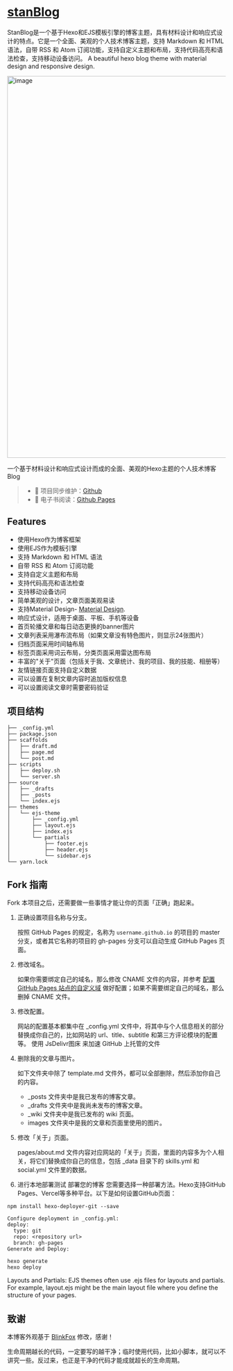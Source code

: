 # [stanBlog](https://stan370.github.io/)
StanBlog是一个基于Hexo和EJS模板引擎的博客主题，具有材料设计和响应式设计的特点。它是一个全面、美观的个人技术博客主题，支持 Markdown 和 HTML 语法，自带 RSS 和 Atom 订阅功能，支持自定义主题和布局，支持代码高亮和语法检查，支持移动设备访问。
A beautiful hexo blog theme with material design and responsive design.

<img width="878" alt="image" src="https://github.com/Stan370/stan370.github.io/assets/56168768/bf7c495d-a51c-4c2b-a454-7a66aa036b86">

一个基于材料设计和响应式设计而成的全面、美观的Hexo主题的个人技术博客Blog


> - 🔁 项目同步维护：[Github](https://github.com/Stan370/stan370.github.io/) 
> - 📖 电子书阅读：[Github Pages](https://stan370.github.io//) 

## Features

*   使用Hexo作为博客框架
*   使用EJS作为模板引擎
*   支持 Markdown 和 HTML 语法
*   自带 RSS 和 Atom 订阅功能
*   支持自定义主题和布局
*   支持代码高亮和语法检查
*   支持移动设备访问
*   简单美观的设计，文章页面美观易读
*   支持Material Design- [Material Design](https://material.io/).
*   响应式设计，适用于桌面、平板、手机等设备
*   首页轮播文章和每日动态更换的banner图片
*   文章列表采用瀑布流布局（如果文章没有特色图片，则显示24张图片）
*   归档页面采用时间轴布局
*   标签页面采用词云布局，分类页面采用雷达图布局
*   丰富的"关于"页面（包括关于我、文章统计、我的项目、我的技能、相册等）
*   友情链接页面支持自定义数据
*   可以设置在复制文章内容时追加版权信息
*   可以设置阅读文章时需要密码验证

## 项目结构
```
├── _config.yml
├── package.json
├── scaffolds
│   ├── draft.md
│   ├── page.md
│   └── post.md
├── scripts
│   ├── deploy.sh
│   └── server.sh
├── source
│   ├── _drafts
│   ├── _posts
│   └── index.ejs
├── themes
│   └── ejs-theme
│       ├── _config.yml
│       ├── layout.ejs
│       ├── index.ejs
│       └── partials
│           ├── footer.ejs
│           ├── header.ejs
│           └── sidebar.ejs
└── yarn.lock
```

## Fork 指南

Fork 本项目之后，还需要做一些事情才能让你的页面「正确」跑起来。

1. 正确设置项目名称与分支。

   按照 GitHub Pages 的规定，名称为 `username.github.io` 的项目的 master 分支，或者其它名称的项目的 gh-pages 分支可以自动生成 GitHub Pages 页面。

2. 修改域名。

   如果你需要绑定自己的域名，那么修改 CNAME 文件的内容，并参考 [配置 GitHub Pages 站点的自定义域](https://docs.github.com/cn/pages/configuring-a-custom-domain-for-your-github-pages-site) 做好配置；如果不需要绑定自己的域名，那么删掉 CNAME 文件。

3. 修改配置。

   网站的配置基本都集中在 \_config.yml 文件中，将其中与个人信息相关的部分替换成你自己的，比如网站的 url、title、subtitle 和第三方评论模块的配置等。
   使用 JsDelivr图床 来加速 GitHub 上托管的文件

4. 删除我的文章与图片。

   如下文件夹中除了 template.md 文件外，都可以全部删除，然后添加你自己的内容。

   * \_posts 文件夹中是我已发布的博客文章。
   * \_drafts 文件夹中是我尚未发布的博客文章。
   * \_wiki 文件夹中是我已发布的 wiki 页面。
   * images 文件夹中是我的文章和页面里使用的图片。

5. 修改「关于」页面。

   pages/about.md 文件内容对应网站的「关于」页面，里面的内容多为个人相关，将它们替换成你自己的信息，包括 \_data 目录下的 skills.yml 和 social.yml 文件里的数据。

6. 进行本地部署测试
部署您的博客
您需要选择一种部署方法。Hexo支持GitHub Pages、Vercel等多种平台。以下是如何设置GitHub页面：
```
npm install hexo-deployer-git --save

Configure deployment in _config.yml:
deploy:
  type: git
  repo: <repository url>
  branch: gh-pages
Generate and Deploy:

hexo generate
hexo deploy
```
Layouts and Partials: EJS themes often use .ejs files for layouts and partials. For example, layout.ejs might be the main layout file where you define the structure of your pages.

## 致谢

本博客外观基于 [BlinkFox](http://blinkfox.com/) 修改，感谢！

生命周期越长的代码，一定要写的越干净；临时使用代码，比如小脚本，就可以不讲究一些。反过来，也正是干净的代码才能成就超长的生命周期。
